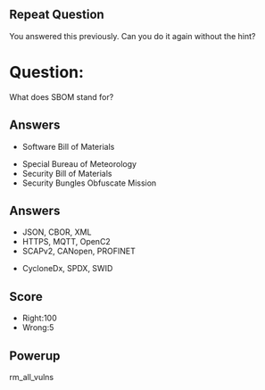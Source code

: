 ## Repeat Question
You answered this previously.
Can you do it again without the hint?

# Question:
What does SBOM stand for?

## Answers
* Software Bill of Materials
- Special Bureau of Meteorology
- Security Bill of Materials
- Security Bungles Obfuscate Mission

## Answers
- JSON, CBOR, XML
- HTTPS, MQTT, OpenC2
- SCAPv2, CANopen, PROFINET
* CycloneDx, SPDX, SWID


## Score
- Right:100
- Wrong:5

## Powerup
rm_all_vulns

